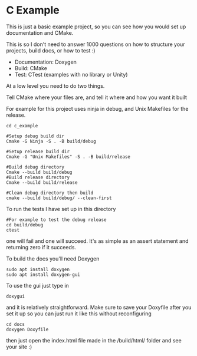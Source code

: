 # C Example

This is just a basic example project, so you can see how you would set up documentation and CMake.

This is so I don't need to answer 1000 questions on how to structure your projects, build docs, or how to test :)

* Documentation: Doxygen
* Build: CMake
* Test: CTest (examples with no library or Unity)

At a low level you need to do two things.

Tell CMake where your files are, and tell it where and how you want it built

For example for this project uses ninja in debug, and Unix Makefiles for the release.
```shell
cd c_example

#Setup debug build dir
Cmake -G Ninja -S . -B build/debug

#Setup release build dir
Cmake -G "Unix Makefiles" -S . -B build/release

#Build debug directory
Cmake --build build/debug
#Build release directory
Cmake --build build/release

#Clean debug directory then build
cmake --build build/debug/ --clean-first
```

To run the tests I have set up in this directory
```shell
#For example to test the debug release
cd build/debug
ctest
```
one will fail and one will succeed. It's as simple as an assert statement and returning zero if it succeeds.

To build the docs you'll need Doxygen
```shell
sudo apt install doxygen
sudo apt install doxygen-gui
```

To use the gui just type in
```shell
doxygui
```
and it is relatively straightforward. Make sure to save your Doxyfile after you set it up so you can just run it like this without reconfiguring
```shell
cd docs
doxygen Doxyfile
```
then just open the index.html file made in the /build/html/ folder and see your site :)
